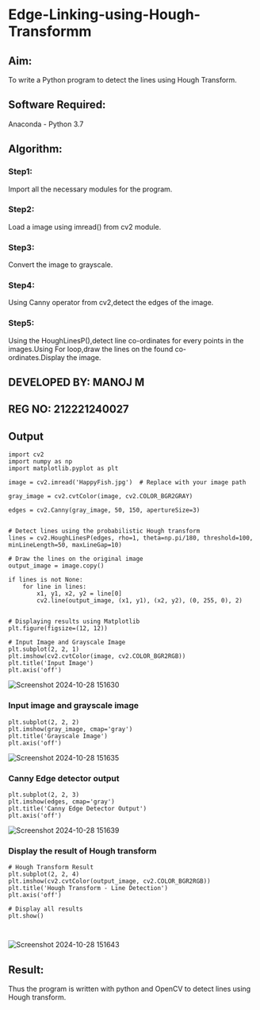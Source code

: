 # Edge-Linking-using-Hough-Transformm
## Aim:
To write a Python program to detect the lines using Hough Transform.

## Software Required:
Anaconda - Python 3.7

## Algorithm:
### Step1:

Import all the necessary modules for the program.
### Step2:

Load a image using imread() from cv2 module.
### Step3:

Convert the image to grayscale.
### Step4:

Using Canny operator from cv2,detect the edges of the image.
### Step5:

Using the HoughLinesP(),detect line co-ordinates for every points in the images.Using For loop,draw the lines on the found co-ordinates.Display the image.

## DEVELOPED BY: MANOJ M
## REG NO: 212221240027
## Output
```
import cv2
import numpy as np
import matplotlib.pyplot as plt

image = cv2.imread('HappyFish.jpg')  # Replace with your image path

gray_image = cv2.cvtColor(image, cv2.COLOR_BGR2GRAY)

edges = cv2.Canny(gray_image, 50, 150, apertureSize=3)


# Detect lines using the probabilistic Hough transform
lines = cv2.HoughLinesP(edges, rho=1, theta=np.pi/180, threshold=100, minLineLength=50, maxLineGap=10)

# Draw the lines on the original image
output_image = image.copy()

if lines is not None:
    for line in lines:
        x1, y1, x2, y2 = line[0]
        cv2.line(output_image, (x1, y1), (x2, y2), (0, 255, 0), 2)


# Displaying results using Matplotlib
plt.figure(figsize=(12, 12))

# Input Image and Grayscale Image
plt.subplot(2, 2, 1)
plt.imshow(cv2.cvtColor(image, cv2.COLOR_BGR2RGB))
plt.title('Input Image')
plt.axis('off')

```
![Screenshot 2024-10-28 151630](https://github.com/user-attachments/assets/96d29d6c-2932-4912-b7a7-883b2aa51db2)

### Input image and grayscale image
```
plt.subplot(2, 2, 2)
plt.imshow(gray_image, cmap='gray')
plt.title('Grayscale Image')
plt.axis('off')

```


![Screenshot 2024-10-28 151635](https://github.com/user-attachments/assets/9ca639be-4188-46bf-8c63-4381c1e01e9b)



### Canny Edge detector output
```
plt.subplot(2, 2, 3)
plt.imshow(edges, cmap='gray')
plt.title('Canny Edge Detector Output')
plt.axis('off')
```

![Screenshot 2024-10-28 151639](https://github.com/user-attachments/assets/a40efaed-f4c8-483e-9736-914aa1ab3273)


### Display the result of Hough transform
```
# Hough Transform Result
plt.subplot(2, 2, 4)
plt.imshow(cv2.cvtColor(output_image, cv2.COLOR_BGR2RGB))
plt.title('Hough Transform - Line Detection')
plt.axis('off')

# Display all results
plt.show()



```



![Screenshot 2024-10-28 151643](https://github.com/user-attachments/assets/0be7b9f8-2e5f-445f-96ea-c4319da7a547)

## Result:
Thus the program is written with python and OpenCV to detect lines using Hough transform.
